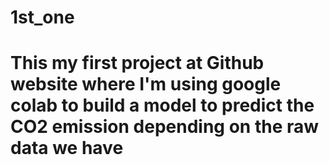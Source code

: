 # 1st_one
# This my first project at Github website where I'm using google colab to build a model to predict the CO2 emission depending on the raw data we have  
